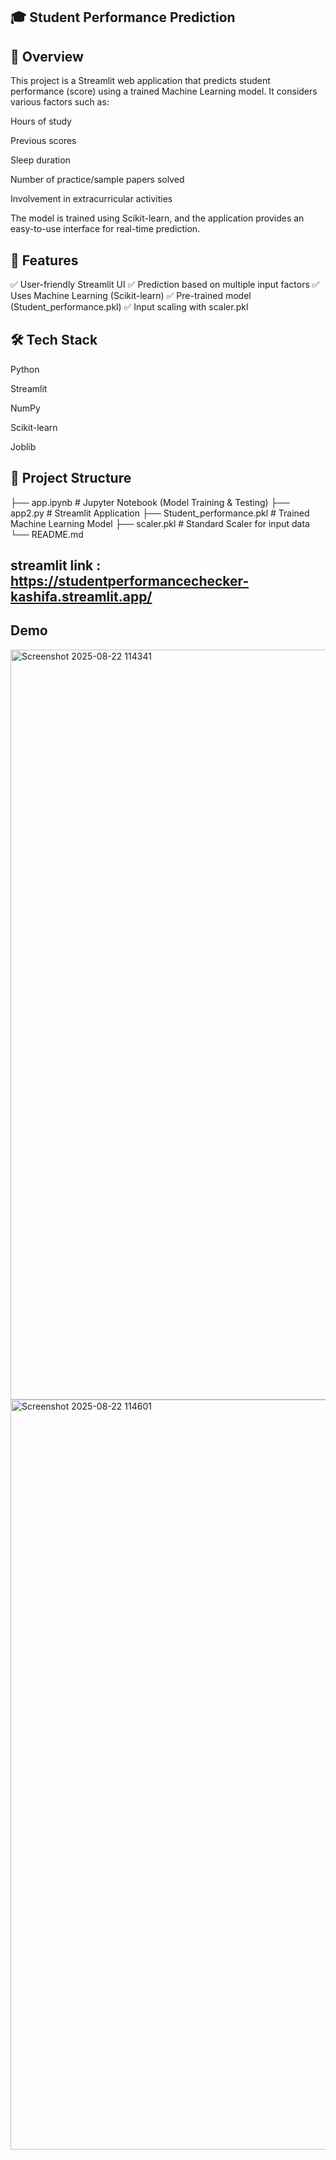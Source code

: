 ## 🎓 Student Performance Prediction

## 📌 Overview

This project is a Streamlit web application that predicts student performance (score) using a trained Machine Learning model.
It considers various factors such as:

Hours of study

Previous scores

Sleep duration

Number of practice/sample papers solved

Involvement in extracurricular activities

The model is trained using Scikit-learn, and the application provides an easy-to-use interface for real-time prediction.

## 🚀 Features

✅ User-friendly Streamlit UI
✅ Prediction based on multiple input factors
✅ Uses Machine Learning (Scikit-learn)
✅ Pre-trained model (Student_performance.pkl)
✅ Input scaling with scaler.pkl

## 🛠️ Tech Stack

Python

Streamlit

NumPy

Scikit-learn

Joblib

## 📂 Project Structure
├── app.ipynb                 # Jupyter Notebook (Model Training & Testing)
├── app2.py                   # Streamlit Application
├── Student_performance.pkl   # Trained Machine Learning Model
├── scaler.pkl                # Standard Scaler for input data
└── README.md 


## streamlit link : https://studentperformancechecker-kashifa.streamlit.app/
## Demo
<img width="1920" height="1200" alt="Screenshot 2025-08-22 114341" src="https://github.com/user-attachments/assets/dc1a1afd-ff32-4660-8c71-ab609e0809f7" />
<img width="1920" height="1200" alt="Screenshot 2025-08-22 114601" src="https://github.com/user-attachments/assets/928b8ce8-1280-47e5-a9d1-3ca8c50b03fd" />

